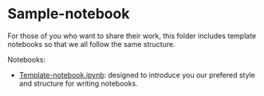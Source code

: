 # Sample-notebook

For those of you who want to share their work, this folder includes template notebooks so that we all follow the same structure.

Notebooks:
- [Template-notebook.ipynb](http://nbviewer.jupyter.org/github/amirhamini/PythonMechEng/blob/master/sample-notebook/Template-notebook.ipynb): designed to introduce you our prefered style and structure for writing notebooks.